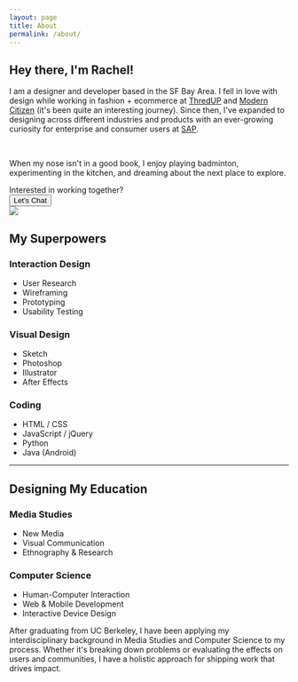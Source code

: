 ```yaml
---
layout: page
title: About
permalink: /about/
---
```


<section class="hero">
<h1>Hey there, I'm Rachel!</h1>
<p class="col-xs-12">I am a designer and developer based in the SF Bay Area. I fell in love with design while working in fashion + ecommerce at <a href="http://thredup.com" target="_blank">ThredUP</a> and <a href="http://moderncitizen.com" target="_blank">Modern Citizen</a> (it's been quite an interesting journey). Since then, I've expanded to designing across different industries and products with an ever-growing curiosity for enterprise and consumer users at <a href="http://sap.com" target="_blank">SAP</a>.
</p>
<br>
<p>When my nose isn't in a good book, I enjoy playing badminton, experimenting in the kitchen, and dreaming about the next place to explore.</p>
Interested in working together?
<br>
<a href="mailto:linrac@gmail.com"><button class="cta">Let's Chat</button></a>
</section>


<div class="clearfix row">
	<div class="col-md-12 profile-image">
		<img src="{{ site.baseurl }}/img/about/rachel.jpg" class="img-responsive">
	</div>
</div>

<section class="main">
<h2 class="small-title">My Superpowers</h2>
	<div class="row">
		<div class="col-md-4 col-xs-12">
	  		<div class="about-list">
	  		<i class="fa fa-cogs fa-2x" aria-hidden="true"></i>
			<h3>Interaction Design</h3>
			<ul>
				<li>User Research</li>
				<li>Wireframing</li>
				<li>Prototyping</li>
				<li>Usability Testing</li>
			</ul>
			</div>
		</div>
	  	<div class="col-md-4 col-xs-12">
	  		<div class="about-list">
	  		<i class="fa fa-paint-brush fa-2x" aria-hidden="true"></i>
		  		<h3>Visual Design</h3>
				<ul>
					<li>Sketch</li>
					<li>Photoshop</li>
					<li>Illustrator</li>
					<li>After Effects</li>
				</ul>
			</div>
	  	</div>
	  	<div class="col-md-4 col-xs-12">
	  		<div class="about-list">
	  		<i class="fa fa-code fa-2x" aria-hidden="true"></i>
		  		<h3>Coding</h3>
				<ul>
					<li>HTML / CSS</li>
					<li>JavaScript / jQuery</li>
					<li>Python</li>
					<li>Java (Android)</li>
				</ul>
			</div>
	  	</div>
	</div>
</section>

<hr>

<section class="main">
<h2 class="small-title">Designing My Education</h2>
	<div class="row">
		<div class="col-md-3 col-xs-12">
		<i class="fa fa-television fa-2x" aria-hidden="true"></i>
				<h3>Media Studies</h3>
				<ul>
					<li>New Media</li>
					<li>Visual Communication</li>
					<li>Ethnography & Research</li>
				</ul>
		</div>
	  	<div class="col-md-3 col-xs-12">
	  			<i class="fa fa-terminal fa-2x" aria-hidden="true"></i>
		  		<h3>Computer Science</h3>
				<ul>
					<li>Human-Computer Interaction</li>
					<li>Web & Mobile Development</li>
					<li>Interactive Device Design</li>
				</ul>
	  	</div>
	  	<div class="col-md-5 col-xs-12 col-md-offset-1">
	  		<div class="about-body">
		  		After graduating from UC Berkeley, I have been applying my interdisciplinary background in Media Studies and Computer Science to my process. Whether it's breaking down problems or evaluating the effects on users and communities, I have a holistic approach for shipping work that drives impact. 
			</div>
	  	</div>
	</div>
</section>